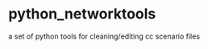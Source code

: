 python_networktools
===================

a set of python tools for cleaning/editing cc scenario files
